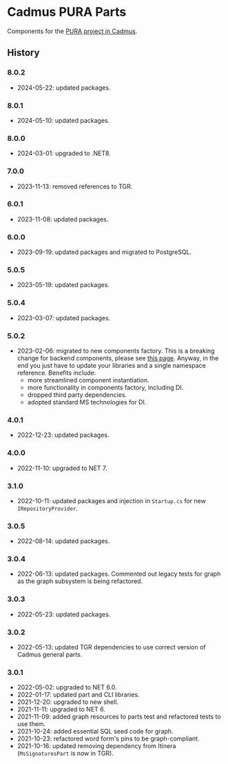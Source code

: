 # Cadmus PURA Parts

Components for the [PURA project in Cadmus](https://github.com/vedph/cadmus_pura_doc).

## History

### 8.0.2

- 2024-05-22: updated packages.

### 8.0.1

- 2024-05-10: updated packages.

### 8.0.0

- 2024-03-01: upgraded to .NET8.

### 7.0.0

- 2023-11-13: removed references to TGR.

### 6.0.1

- 2023-11-08: updated packages.

### 6.0.0

- 2023-09-19: updated packages and migrated to PostgreSQL.

### 5.0.5

- 2023-05-19: updated packages.

### 5.0.4

- 2023-03-07: updated packages.

### 5.0.2

- 2023-02-06: migrated to new components factory. This is a breaking change for backend components, please see [this page](https://myrmex.github.io/overview/cadmus/dev/history/#2023-02-01---backend-infrastructure-upgrade). Anyway, in the end you just have to update your libraries and a single namespace reference. Benefits include:
  - more streamlined component instantiation.
  - more functionality in components factory, including DI.
  - dropped third party dependencies.
  - adopted standard MS technologies for DI.

### 4.0.1

- 2022-12-23: updated packages.

### 4.0.0

- 2022-11-10: upgraded to NET 7.

### 3.1.0

- 2022-10-11: updated packages and injection in `Startup.cs` for new `IRepositoryProvider`.

### 3.0.5

- 2022-08-14: updated packages.

### 3.0.4

- 2022-06-13: updated packages. Commented out legacy tests for graph as the graph subsystem is being refactored.

### 3.0.3

- 2022-05-23: updated packages.

### 3.0.2

- 2022-05-13: updated TGR dependencies to use correct version of Cadmus general parts.

### 3.0.1

- 2022-05-02: upgraded to NET 6.0.
- 2022-01-17: updated part and CLI libraries.
- 2021-12-20: upgraded to new shell.
- 2021-11-11: upgraded to NET 6.
- 2021-11-09: added graph resources to parts test and refactored tests to use them.
- 2021-10-24: added essential SQL seed code for graph.
- 2021-10-23: refactored word form's pins to be graph-compliant.
- 2021-10-16: updated removing dependency from Itinera (`MsSignaturesPart` is now in TGR).
